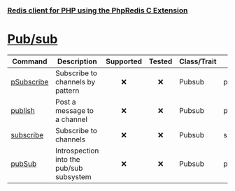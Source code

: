### [Redis client for PHP using the PhpRedis C Extension](../README.md)
# [Pub/sub](docs/pubsub.md)

|Command                    |Description                                                                                |Supported  |Tested     |Class/Trait    |Method         |
|---                        |---                                                                                        |:-:        |:-:        |---            |---            |
|[pSubscribe](#pSubscribe)|Subscribe to channels by pattern |:x:|:x:|Pubsub|pSubscribe|
|[publish](#publish)|Post a message to a channel    |:x:|:x:|Pubsub|publish|
|[subscribe](#subscribe)|Subscribe to channels  |:x:|:x:|Pubsub|subscribe|
|[pubSub](#pubSub)|Introspection into the pub/sub subsystem |:x:|:x:|Pubsub|pubSub|